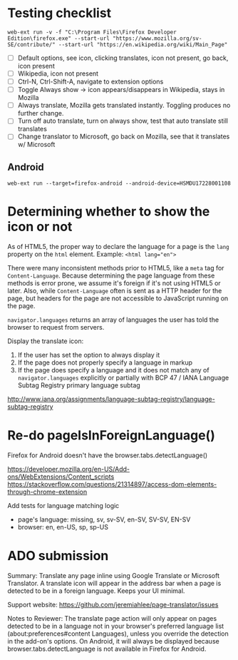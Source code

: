 # Testing checklist
```
web-ext run -v -f "C:\Program Files\Firefox Developer Edition\firefox.exe" --start-url "https://www.mozilla.org/sv-SE/contribute/" --start-url "https://en.wikipedia.org/wiki/Main_Page"
```
- [ ] Default options, see icon, clicking translates, icon not present, go back, icon present
- [ ] Wikipedia, icon not present
- [ ] Ctrl-N, Ctrl-Shift-A, navigate to extension options
- [ ] Toggle Always show -> icon appears/disappears in Wikipedia, stays in Mozilla
- [ ] Always translate, Mozilla gets translated instantly. Toggling produces no further change.
- [ ] Turn off auto translate, turn on always show, test that auto translate still translates
- [ ] Change translator to Microsoft, go back on Mozilla, see that it translates w/ Microsoft

## Android

```
web-ext run --target=firefox-android --android-device=HSMDU17228001108
```

# Determining whether to show the icon or not

As of HTML5, the proper way to declare the language for a page is the `lang` property on the `html` element. Example: `<html lang="en">`

There were many inconsistent methods prior to HTML5, like a `meta` tag for `Content-Language`. Because determining the page language from these methods is error prone, we assume it's foreign if it's not using HTML5 or later. Also, while `Content-Language` often is sent as a HTTP header for the page, but headers for the page are not accessible to JavaScript running on the page.

`navigator.languages` returns an array of languages the user has told the browser to request from servers. 

Display the translate icon:

1. If the user has set the option to always display it
2. If the page does not properly specify a language in markup
3. If the page does specify a language and it does not match any of `navigator.languages` explicitly or partially with BCP 47 / IANA Language Subtag Registry primary language subtag

http://www.iana.org/assignments/language-subtag-registry/language-subtag-registry

# Re-do pageIsInForeignLanguage()

Firefox for Android doesn't have the browser.tabs.detectLanguage()

https://developer.mozilla.org/en-US/Add-ons/WebExtensions/Content_scripts
https://stackoverflow.com/questions/21314897/access-dom-elements-through-chrome-extension

Add tests for language matching logic
- page's language: missing, sv, sv-SV, en-SV, SV-SV, EN-SV
- browser: en, en-US, sp, sp-US


# ADO submission

Summary:
Translate any page inline using Google Translate or Microsoft Translator. A translate icon will appear in the address bar when a page is detected to be in a foreign language. Keeps your UI minimal.

Support website: https://github.com/jeremiahlee/page-translator/issues

Notes to Reviewer: 
The translate page action will only appear on pages detected to be in a language not in your browser's preferred language list (about:preferences#content Languages), unless you override the detection in the add-on's options. On Android, it will always be displayed because browser.tabs.detectLanguage is not available in Firefox for Android.